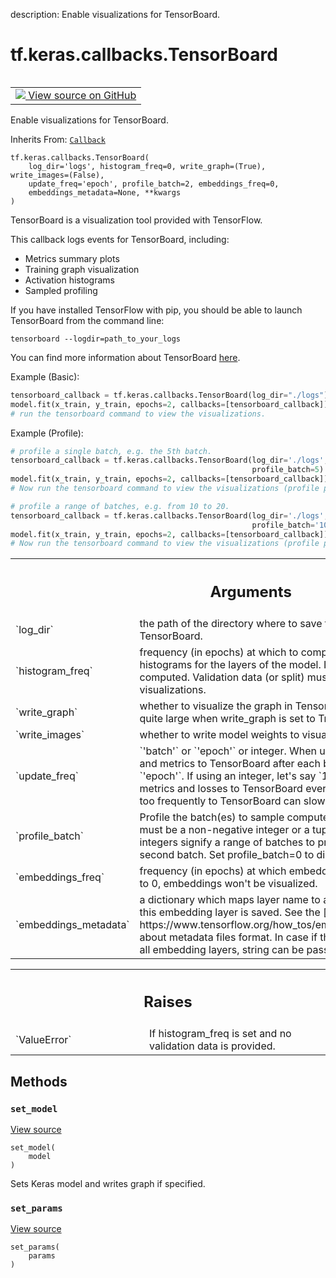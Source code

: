 description: Enable visualizations for TensorBoard.

<div itemscope itemtype="http://developers.google.com/ReferenceObject">
<meta itemprop="name" content="tf.keras.callbacks.TensorBoard" />
<meta itemprop="path" content="Stable" />
<meta itemprop="property" content="__init__"/>
<meta itemprop="property" content="__new__"/>
<meta itemprop="property" content="set_model"/>
<meta itemprop="property" content="set_params"/>
</div>

# tf.keras.callbacks.TensorBoard

<!-- Insert buttons and diff -->

<table class="tfo-notebook-buttons tfo-api nocontent" align="left">
<td>
  <a target="_blank" href="https://github.com/tensorflow/tensorflow/blob/r2.3/tensorflow/python/keras/callbacks.py#L1823-L2266">
    <img src="https://www.tensorflow.org/images/GitHub-Mark-32px.png" />
    View source on GitHub
  </a>
</td>
</table>



Enable visualizations for TensorBoard.

Inherits From: [`Callback`](../../../tf/keras/callbacks/Callback.md)

<pre class="devsite-click-to-copy prettyprint lang-py tfo-signature-link">
<code>tf.keras.callbacks.TensorBoard(
    log_dir='logs', histogram_freq=0, write_graph=(True), write_images=(False),
    update_freq='epoch', profile_batch=2, embeddings_freq=0,
    embeddings_metadata=None, **kwargs
)
</code></pre>



<!-- Placeholder for "Used in" -->

TensorBoard is a visualization tool provided with TensorFlow.

This callback logs events for TensorBoard, including:

* Metrics summary plots
* Training graph visualization
* Activation histograms
* Sampled profiling

If you have installed TensorFlow with pip, you should be able
to launch TensorBoard from the command line:

```
tensorboard --logdir=path_to_your_logs
```

You can find more information about TensorBoard
[here](https://www.tensorflow.org/get_started/summaries_and_tensorboard).

Example (Basic):

```python
tensorboard_callback = tf.keras.callbacks.TensorBoard(log_dir="./logs")
model.fit(x_train, y_train, epochs=2, callbacks=[tensorboard_callback])
# run the tensorboard command to view the visualizations.
```

Example (Profile):

```python
# profile a single batch, e.g. the 5th batch.
tensorboard_callback = tf.keras.callbacks.TensorBoard(log_dir='./logs',
                                                      profile_batch=5)
model.fit(x_train, y_train, epochs=2, callbacks=[tensorboard_callback])
# Now run the tensorboard command to view the visualizations (profile plugin).

# profile a range of batches, e.g. from 10 to 20.
tensorboard_callback = tf.keras.callbacks.TensorBoard(log_dir='./logs',
                                                      profile_batch='10,20')
model.fit(x_train, y_train, epochs=2, callbacks=[tensorboard_callback])
# Now run the tensorboard command to view the visualizations (profile plugin).
```

<!-- Tabular view -->
 <table class="responsive fixed orange">
<colgroup><col width="214px"><col></colgroup>
<tr><th colspan="2"><h2 class="add-link">Arguments</h2></th></tr>

<tr>
<td>
`log_dir`
</td>
<td>
the path of the directory where to save the log files to be
parsed by TensorBoard.
</td>
</tr><tr>
<td>
`histogram_freq`
</td>
<td>
frequency (in epochs) at which to compute activation and
weight histograms for the layers of the model. If set to 0, histograms
won't be computed. Validation data (or split) must be specified for
histogram visualizations.
</td>
</tr><tr>
<td>
`write_graph`
</td>
<td>
whether to visualize the graph in TensorBoard. The log file
can become quite large when write_graph is set to True.
</td>
</tr><tr>
<td>
`write_images`
</td>
<td>
whether to write model weights to visualize as image in
TensorBoard.
</td>
</tr><tr>
<td>
`update_freq`
</td>
<td>
`'batch'` or `'epoch'` or integer. When using `'batch'`,
writes the losses and metrics to TensorBoard after each batch. The same
applies for `'epoch'`. If using an integer, let's say `1000`, the
callback will write the metrics and losses to TensorBoard every 1000
batches. Note that writing too frequently to TensorBoard can slow down
your training.
</td>
</tr><tr>
<td>
`profile_batch`
</td>
<td>
Profile the batch(es) to sample compute characteristics.
profile_batch must be a non-negative integer or a tuple of integers.
A pair of positive integers signify a range of batches to profile.
By default, it will profile the second batch. Set profile_batch=0
to disable profiling.
</td>
</tr><tr>
<td>
`embeddings_freq`
</td>
<td>
frequency (in epochs) at which embedding layers will be
visualized. If set to 0, embeddings won't be visualized.
</td>
</tr><tr>
<td>
`embeddings_metadata`
</td>
<td>
a dictionary which maps layer name to a file name in
which metadata for this embedding layer is saved. See the
[details](
https://www.tensorflow.org/how_tos/embedding_viz/#metadata_optional)
about metadata files format. In case if the same metadata file is
used for all embedding layers, string can be passed.
</td>
</tr>
</table>



<!-- Tabular view -->
 <table class="responsive fixed orange">
<colgroup><col width="214px"><col></colgroup>
<tr><th colspan="2"><h2 class="add-link">Raises</h2></th></tr>

<tr>
<td>
`ValueError`
</td>
<td>
If histogram_freq is set and no validation data is provided.
</td>
</tr>
</table>



## Methods

<h3 id="set_model"><code>set_model</code></h3>

<a target="_blank" href="https://github.com/tensorflow/tensorflow/blob/r2.3/tensorflow/python/keras/callbacks.py#L1966-L1982">View source</a>

<pre class="devsite-click-to-copy prettyprint lang-py tfo-signature-link">
<code>set_model(
    model
)
</code></pre>

Sets Keras model and writes graph if specified.


<h3 id="set_params"><code>set_params</code></h3>

<a target="_blank" href="https://github.com/tensorflow/tensorflow/blob/r2.3/tensorflow/python/keras/callbacks.py#L616-L617">View source</a>

<pre class="devsite-click-to-copy prettyprint lang-py tfo-signature-link">
<code>set_params(
    params
)
</code></pre>






